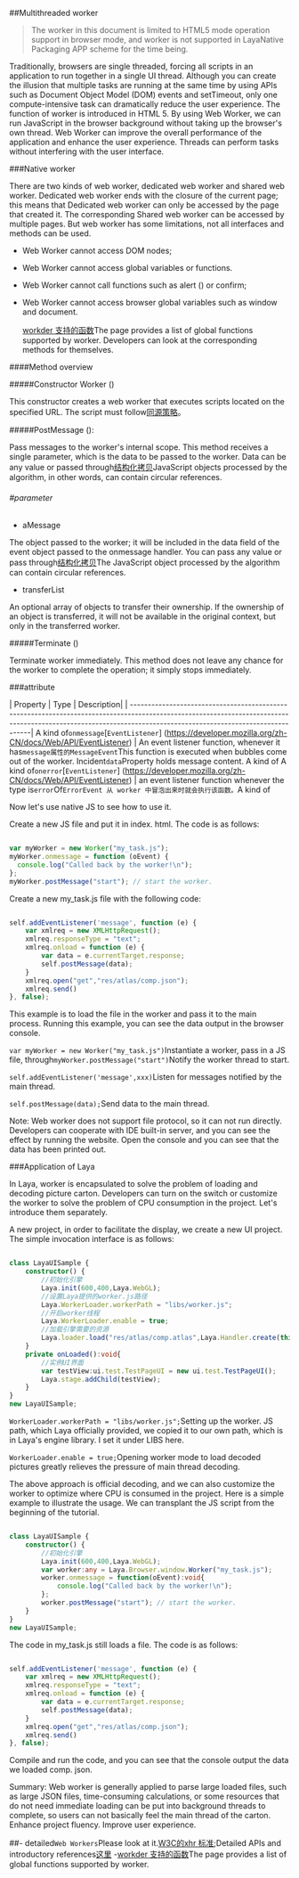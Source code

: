 ##Multithreaded worker

> The worker in this document is limited to HTML5 mode operation support in browser mode, and worker is not supported in LayaNative Packaging APP scheme for the time being.

Traditionally, browsers are single threaded, forcing all scripts in an application to run together in a single UI thread. Although you can create the illusion that multiple tasks are running at the same time by using APIs such as Document Object Model (DOM) events and setTimeout, only one compute-intensive task can dramatically reduce the user experience. The function of worker is introduced in HTML 5. By using Web Worker, we can run JavaScript in the browser background without taking up the browser's own thread. Web Worker can improve the overall performance of the application and enhance the user experience. Threads can perform tasks without interfering with the user interface.

###Native worker

There are two kinds of web worker, dedicated web worker and shared web worker. Dedicated web worker ends with the closure of the current page; this means that Dedicated web worker can only be accessed by the page that created it. The corresponding Shared web worker can be accessed by multiple pages. But web worker has some limitations, not all interfaces and methods can be used.

- Web Worker cannot access DOM nodes;

- Web Worker cannot access global variables or functions.

- Web Worker cannot call functions such as alert () or confirm;

- Web Worker cannot access browser global variables such as window and document.


  [workder 支持的函数](https://developer.mozilla.org/En/DOM/Worker/Functions_available_to_workers)The page provides a list of global functions supported by worker. Developers can look at the corresponding methods for themselves.

####Method overview

#####Constructor Worker ()

This constructor creates a web worker that executes scripts located on the specified URL. The script must follow[同源策略](https://developer.mozilla.org/en/Same_origin_policy_for_JavaScript)。

#####PostMessage ():

Pass messages to the worker's internal scope. This method receives a single parameter, which is the data to be passed to the worker. Data can be any value or passed through[结构化拷贝](http://www.whatwg.org/specs/web-apps/current-work/multipage/common-dom-interfaces.html%3Ch1%3Etransferable)JavaScript objects processed by the algorithm, in other words, can contain circular references.

###### #parameter

- aMessage

The object passed to the worker; it will be included in the data field of the event object passed to the onmessage handler. You can pass any value or pass through[结构化拷贝](http://www.whatwg.org/specs/web-apps/current-work/multipage/common-dom-interfaces.html%3Ch1%3Etransferable)The JavaScript object processed by the algorithm can contain circular references.

- transferList

An optional array of objects to transfer their ownership. If the ownership of an object is transferred, it will not be available in the original context, but only in the transferred worker.

#####Terminate ()

Terminate worker immediately. This method does not leave any chance for the worker to complete the operation; it simply stops immediately.



###attribute

| Property | Type | Description|
| --------------------------------------------------------------------------------------------------------------------------------------------------------------------------------------------------------------|
A kind of`onmessage`[`EventListener`] (https://developer.mozilla.org/zh-CN/docs/Web/API/EventListener) | An event listener function, whenever it has`message属性的MessageEvent`This function is executed when bubbles come out of the worker. Incident`data`Property holds message content. A kind of
A kind of`onerror`[`EventListener`] (https://developer.mozilla.org/zh-CN/docs/Web/API/EventListener) | an event listener function whenever the type is`error`Of`ErrorEvent 从 worker 中冒泡出来时就会执行该函数。`A kind of

Now let's use native JS to see how to use it.

Create a new JS file and put it in index. html. The code is as follows:


```typescript

var myWorker = new Worker("my_task.js");
myWorker.onmessage = function (oEvent) {
  console.log("Called back by the worker!\n");
};
myWorker.postMessage("start"); // start the worker.
```


Create a new my_task.js file with the following code:


```typescript

self.addEventListener('message', function (e) {
    var xmlreq = new XMLHttpRequest();
    xmlreq.responseType = "text";
    xmlreq.onload = function (e) {
        var data = e.currentTarget.response;
        self.postMessage(data);
    }
    xmlreq.open("get","res/atlas/comp.json");
    xmlreq.send()
}, false);
```


This example is to load the file in the worker and pass it to the main process. Running this example, you can see the data output in the browser console.

`var myWorker = new Worker("my_task.js")`Instantiate a worker, pass in a JS file, through`myWorker.postMessage("start")`Notify the worker thread to start.

`self.addEventListener('message',xxx)`Listen for messages notified by the main thread.

`self.postMessage(data);`Send data to the main thread.

Note: Web worker does not support file protocol, so it can not run directly. Developers can cooperate with IDE built-in server, and you can see the effect by running the website. Open the console and you can see that the data has been printed out.



###Application of Laya

In Laya, worker is encapsulated to solve the problem of loading and decoding picture carton. Developers can turn on the switch or customize the worker to solve the problem of CPU consumption in the project. Let's introduce them separately.

A new project, in order to facilitate the display, we create a new UI project. The simple invocation interface is as follows:


```typescript

class LayaUISample {
    constructor() {
        //初始化引擎
        Laya.init(600,400,Laya.WebGL);
        //设置Laya提供的worker.js路径
        Laya.WorkerLoader.workerPath = "libs/worker.js";
        //开启worker线程
        Laya.WorkerLoader.enable = true;
        //加载引擎需要的资源
        Laya.loader.load("res/atlas/comp.atlas",Laya.Handler.create(this,this.onLoaded));
    }
    private onLoaded():void{
        //实例UI界面
        var testView:ui.test.TestPageUI = new ui.test.TestPageUI();
        Laya.stage.addChild(testView);
    }
}
new LayaUISample;
```




 `WorkerLoader.workerPath = "libs/worker.js";`Setting up the worker. JS path, which Laya officially provided, we copied it to our own path, which is in Laya's engine library. I set it under LIBS here.

`WorkerLoader.enable = true;`Opening worker mode to load decoded pictures greatly relieves the pressure of main thread decoding.

The above approach is official decoding, and we can also customize the worker to optimize where CPU is consumed in the project. Here is a simple example to illustrate the usage. We can transplant the JS script from the beginning of the tutorial.


```typescript

class LayaUISample {
    constructor() {
        //初始化引擎
        Laya.init(600,400,Laya.WebGL);
        var worker:any = Laya.Browser.window.Worker("my_task.js");
        worker.onmessage = function(oEvent):void{
            console.log("Called back by the worker!\n");
        };
        worker.postMessage("start"); // start the worker.
    }
}
new LayaUISample;
```


The code in my_task.js still loads a file. The code is as follows:


```javascript

self.addEventListener('message', function (e) {
    var xmlreq = new XMLHttpRequest();
    xmlreq.responseType = "text";
    xmlreq.onload = function (e) {
        var data = e.currentTarget.response;
        self.postMessage(data);
    }
    xmlreq.open("get","res/atlas/comp.json");
    xmlreq.send()
}, false);
```


Compile and run the code, and you can see that the console output the data we loaded comp. json.

Summary: Web worker is generally applied to parse large loaded files, such as large JSON files, time-consuming calculations, or some resources that do not need immediate loading can be put into background threads to complete, so users can not basically feel the main thread of the carton. Enhance project fluency. Improve user experience.

##- detailed`Web Workers`Please look at it.[W3C的xhr 标准](https://www.w3.org/TR/workers/);Detailed APIs and introductory references[这里](https://developer.mozilla.org/en-US/docs/Web/API/Worker/)
-[workder 支持的函数](https://developer.mozilla.org/En/DOM/Worker/Functions_available_to_workers)The page provides a list of global functions supported by worker.